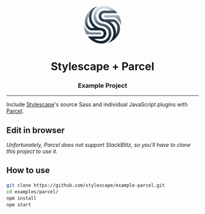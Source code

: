 <p align="center">
    <img src="https://raw.githubusercontent.com/stylescape/brand/master/src/logo/logo-transparant.png" width="20%" height="20%" alt="Stylescape Logo">
</p>
<h1 align="center" style='border-bottom: none;'>Stylescape + Parcel</h1>
<h3 align="center">Example Project</h3>

---

Include [Stylescape](https://scape.style)'s source Sass and individual JavaScript plugins with [Parcel](https://parceljs.org).

## Edit in browser

_Unfortunately, Parcel does not support StackBlitz, so you'll have to clone this project to use it._

## How to use

```sh
git clone https://github.com/stylescape/example-parcel.git
cd examples/parcel/
npm install
npm start
```
